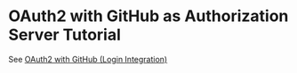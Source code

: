 # OAuth2 with GitHub as Authorization Server Tutorial

See [OAuth2 with GitHub (Login Integration)](https://www.membrane-api.io/tutorials/oauth2/oauth2-github.html)